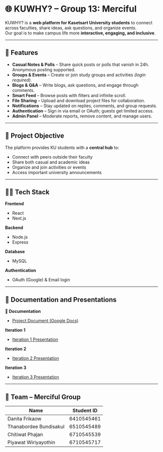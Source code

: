 # 🌐 KUWHY? – Group 13: Merciful  

KUWHY? is a **web platform for Kasetsart University students** to connect across faculties, share ideas, ask questions, and organize events.  
Our goal is to make campus life more **interactive, engaging, and inclusive**.  

---

## 🚀 Features  

- **Casual Notes & Polls** – Share quick posts or polls that vanish in 24h. Anonymous posting supported.
- **Groups & Events** – Create or join study groups and activities *(login required)*.  
- **Blogs & Q&A** – Write blogs, ask questions, and engage through comments.  
- **Smart Feed** – Browse posts with filters and infinite scroll.  
- **File Sharing** – Upload and download project files for collaboration.  
- **Notifications** – Stay updated on replies, comments, and group requests.  
- **Authentication** – Sign in via email or OAuth; guests get limited access.  
- **Admin Panel** – Moderate reports, remove content, and manage users.  

---

## 🎯 Project Objective  

The platform provides KU students with a **central hub** to:  
- Connect with peers outside their faculty  
- Share both casual and academic ideas  
- Organize and join activities or events  
- Access important university announcements  

---

## 🧑‍💻 Tech Stack  

**Frontend**
- React
- Next.js
  
**Backend**
- Node.js
- Express
  
**Database**
- MySQL
  
**Authentication**
- OAuth (Google) & Email login  

---

## 📂 Documentation and Presentations

**📖 Documentation**
-  [Project Document (Google Docs)](https://docs.google.com/document/d/131_PXGYz7tKTbDQGwVTPiXUC1EjhQ9EdugwcNyNUobY/edit?usp=sharing)  

**Iteration 1**
-  [Iteration 1 Presentation](https://www.youtube.com/watch?v=-kIwVKTTAkA)

**Iteration 2**
-  [Iteration 2 Presentation](https://youtu.be/FUl6rNU6EiE?si=ku89KkIwvy0TvFfR)  

**Iteration 3**
-  [Iteration 3 Presentation](https://youtu.be/1fFkATymeag?si=36GwJlWetsgoUnSg)
---

## 👥 Team – Merciful Group  

| Name  | Student ID  |
|------|------|
| Danita Frikaow | 6410545461 |
| Thanabordee Bundisakul | 6510545489 |
| Chitiwat Phajan | 6710545539 |
| Piyawat Wiriyayothin | 6710545717 |
